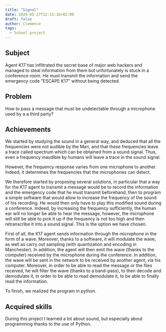 ```yaml
---
title: "Signal"
date: 2020-05-27T12:15:16+02:00
draft: false
author: Clemence
tags:
  - School project
---
```


## Subject

Agent K17 has infiltrated the secret base of major web hackers and managed to steal information from them but unfortunately is stuck in a conference room. He must transmit the information and send the emergency code "ESCAPE K17" without being detected. 

## Problem

How to pass a message that must be undetectable through a microphone used by a a third party?

## Achievements

We started by studying the sound in a general way, and deduced that all the frequencies were not audible by the Man, and that these frequencies leave a trace called spectrum which can be obtained from a sound signal. Thus, even a frequency inaudible by humans will leave a trace in the sound signal.

However, the frequency response varies from one microphone to another. Indeed, it determines the frequencies that the microphones can detect.

We therefore started by proposing several solutions, in particular that a way for the K17 agent to transmit a message would be to record the information and the emergency code that he must transmit beforehand, then to program a simple software that would allow to increase the frequency of the sound of his recording. He would then only have to play this modified sound during a conference. Indeed, by increasing the frequency sufficiently, the human ear will no longer be able to hear the message, however, the microphone will still be able to pick it up if the frequency is not too high and then retranscribe it into a sound signal.
This is the option we have chosen.

First of all, the K17 agent sends information through the microphone in the form of a wave. Moreover, thanks to a software, it will modulate the wave, as well as carry out sampling (with quantization and encoding in Manchester). In addition, the agent will then emit the wave (thanks to the computer) received by the microphone during the conference. In addition, the wave will be sent in the network to be received by another agent, via his computer. Moreover, in order to be able to read the message or the files received, he will filter the wave (thanks to a band-pass), to then decode and demodulate it, in order to be able to read demodulate it, to be able to finally read the information.

To finish, we realized the program in python.

## Acquired skills

During this project I learned a lot about sound, but especially about programming thanks to the use of Python.